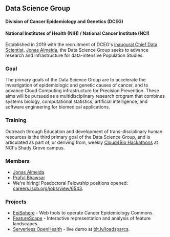 ## Data Science Group
#### Division of Cancer Epidemiology and Genetics (DCEG)
#### National Institutes of Health (NIH) / National Cancer Institute (NCI)

Established in 2019 with the recruitment of DCEG's [inaugural Chief Data Scientist](https://irp.nih.gov/catalyst/v27i2/colleagues-recently-tenured), [Jonas Almeida](https://dceg.cancer.gov/about/staff-directory/biographies/A-J/almeida-jonas), the Data Science Group seeks to advance research and infrastructure for data-intensive Population Studies.
### Goal
The primary goals of the Data Science Group are to accelerate the investigation of epidemiologic and genetic causes of cancer, and to advance Cloud Computing infrastructure for Precision Prevention. These aims will be pursued as a multidisciplinary research program that combines systems biology, computational statistics, artificial intelligence, and software engineering for biomedical applications.
### Training
Outreach through Education and development of trans-disciplinary human resources is the third primary goal of the Data Science Group, and is articulated as part of, or deriving from, weekly [Cloud4Bio Hackathons](https://cloud4bio.github.io) at NCI's Shady Grove campus.
### Members
* [Jonas Almeida](https://github.com/jonasalmeida).
* [Praful Bhawsar](https://github.com/theEIC)
* We're hiring! Posdoctoral Felowship positions opened: [careers.iscb.org/jobs/view/6543](https://careers.iscb.org/jobs/view/6543).
### Projects
* [EpiSphere](https://github.com/episphere) - Web tools to operate Cancer Epidemiology Commons.
* [FeatureScape](https://github.com/SBU-BMI/featurescape) - Interactive representation and analysis of feature landscapes.
* [Serverless OpenHealth](https://www.ncbi.nlm.nih.gov/pubmed/30671301) - live demo at [bit.ly/loadsparcs](https://bit.ly/loadsparcs).

